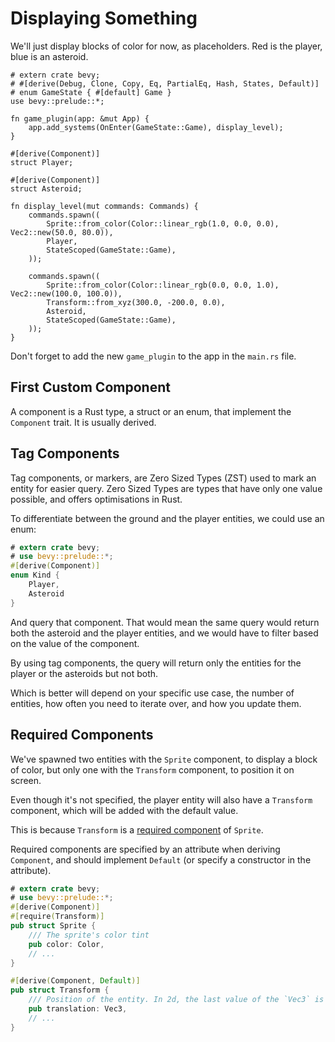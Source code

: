 # Displaying Something

We'll just display blocks of color for now, as placeholders. Red is the player, blue is an asteroid.

```rust,no_run
# extern crate bevy;
# #[derive(Debug, Clone, Copy, Eq, PartialEq, Hash, States, Default)]
# enum GameState { #[default] Game }
use bevy::prelude::*;

fn game_plugin(app: &mut App) {
    app.add_systems(OnEnter(GameState::Game), display_level);
}

#[derive(Component)]
struct Player;

#[derive(Component)]
struct Asteroid;

fn display_level(mut commands: Commands) {
    commands.spawn((
        Sprite::from_color(Color::linear_rgb(1.0, 0.0, 0.0), Vec2::new(50.0, 80.0)),
        Player,
        StateScoped(GameState::Game),
    ));

    commands.spawn((
        Sprite::from_color(Color::linear_rgb(0.0, 0.0, 1.0), Vec2::new(100.0, 100.0)),
        Transform::from_xyz(300.0, -200.0, 0.0),
        Asteroid,
        StateScoped(GameState::Game),
    ));
}
```

<div class="warning">

Don't forget to add the new `game_plugin` to the app in the `main.rs` file.

</div>

## First Custom Component

A component is a Rust type, a struct or an enum, that implement the `Component` trait. It is usually derived.

## Tag Components

Tag components, or markers, are Zero Sized Types (ZST) used to mark an entity for easier query. Zero Sized Types are types that have only one value possible, and offers optimisations in Rust.

To differentiate between the ground and the player entities, we could use an enum:

```rust
# extern crate bevy;
# use bevy::prelude::*;
#[derive(Component)]
enum Kind {
    Player,
    Asteroid
}
```

And query that component. That would mean the same query would return both the asteroid and the player entities, and we would have to filter based on the value of the component.

By using tag components, the query will return only the entities for the player or the asteroids but not both.

Which is better will depend on your specific use case, the number of entities, how often you need to iterate over, and how you update them.

## Required Components

We've spawned two entities with the `Sprite` component, to display a block of color, but only one with the `Transform` component, to position it on screen.

Even though it's not specified, the player entity will also have a `Transform` component, which will be added with the default value.

This is because `Transform` is a [required component](https://docs.rs/bevy/0.16.0/bevy/ecs/component/trait.Component.html#required-components) of `Sprite`.

Required components are specified by an attribute when deriving `Component`, and should implement `Default` (or specify a constructor in the attribute).

```rust
# extern crate bevy;
# use bevy::prelude::*;
#[derive(Component)]
#[require(Transform)]
pub struct Sprite {
    /// The sprite's color tint
    pub color: Color,
    // ...
}

#[derive(Component, Default)]
pub struct Transform {
    /// Position of the entity. In 2d, the last value of the `Vec3` is used for z-ordering.
    pub translation: Vec3,
    // ...
}

```
